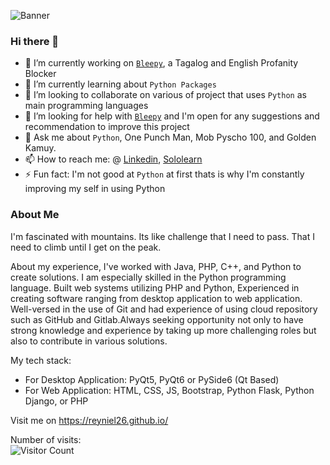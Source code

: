 ![Banner](https://user-images.githubusercontent.com/58727783/204416496-b85c0f2d-d05a-44d8-a7fe-af8b396c2c05.png)

### Hi there 👋



- 🔭 I’m currently working on [`Bleepy`](https://github.com/reyniel26/bleepy), a Tagalog and English Profanity Blocker
- 🌱 I’m currently learning about `Python Packages` 
- 👯 I’m looking to collaborate on various of project that uses `Python` as main programming languages
- 🤔 I’m looking for help with [`Bleepy`](https://github.com/reyniel26/bleepy) and I'm open for any suggestions and recommendation to improve this project
- 💬 Ask me about `Python`, One Punch Man, Mob Pyscho 100, and Golden Kamuy. 
- 📫 How to reach me: @ [Linkedin](https://www.linkedin.com/in/rmescamillas/), [Sololearn](https://www.sololearn.com/Profile/10677388/?ref=app)
- ⚡ Fun fact: I'm not good at `Python` at first thats is why I'm constantly improving my self in using Python

### About Me

I'm fascinated with mountains. Its like challenge that I need to pass. That I need to climb until I get on the peak.

About my experience, I've worked with Java, PHP, C++, and Python to create solutions. I am especially skilled in the Python programming language. Built web systems utilizing PHP and Python, Experienced in creating software ranging from desktop application to web application. Well-versed in the use of Git and had experience of using cloud repository such as GitHub and Gitlab.Always seeking opportunity not only to have strong knowledge and experience by taking up more challenging roles but also to contribute in various solutions.

My tech stack:
- For Desktop Application: PyQt5, PyQt6 or PySide6 (Qt Based)
- For Web Application: HTML, CSS, JS, Bootstrap, Python Flask, Python Django, or PHP


Visit me on https://reyniel26.github.io/

 
Number of visits: <br>
![Visitor Count](https://profile-counter.glitch.me/reyniel26/count.svg)

